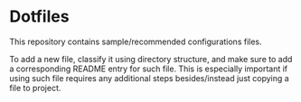 # Dotfiles

This repository contains sample/recommended configurations files.

To add a new file, classify it using directory structure, and make sure to add a corresponding README entry for such file.
This is especially important if using such file requires any additional steps besides/instead just copying a file to project.

